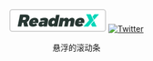 <div align="center">
  
[![ReadmeX][readmex-image]][readmex-url]
[![Twitter][twitter-image]][twitter-url]

[readmex-image]: https://raw.githubusercontent.com/CodePhiliaX/resource-trusteeship/main/readmex.svg
[readmex-url]: https://readmex.com/CodePhiliaX/Chat2DB
[twitter-image]: https://img.shields.io/twitter/follow?label=Chat2DB
[twitter-url]: https://twitter.com/intent/tweet?text=Chat2DB-An%20intelligent%20and%20versatile%20general-purpose%20SQL%20client%20and%20reporting%20tool%20for%20databases%20which%20integrates%20ChatGPT%20capabilities.&url=https://github.com/chat2db/Chat2DB&hashtags=ChatGPT,AGI,SQL%20Client,Reporting%20tool

悬浮的滚动条

</div>

